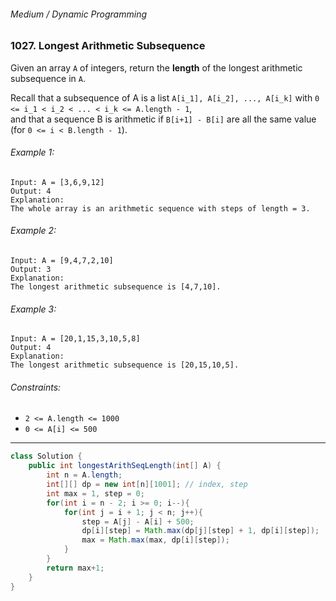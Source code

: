 ###### Medium / Dynamic Programming

### 1027. Longest Arithmetic Subsequence

Given an array `A` of integers, return the **length** of the longest arithmetic subsequence in `A`.  

Recall that a subsequence of A is a list `A[i_1], A[i_2], ..., A[i_k]` with `0 <= i_1 < i_2 < ... < i_k <= A.length - 1`,   
and that a sequence B is arithmetic if `B[i+1] - B[i]` are all the same value (for `0 <= i < B.length - 1`).


###### Example 1:
```
Input: A = [3,6,9,12]
Output: 4
Explanation: 
The whole array is an arithmetic sequence with steps of length = 3.
```

###### Example 2:
```
Input: A = [9,4,7,2,10]
Output: 3
Explanation: 
The longest arithmetic subsequence is [4,7,10].
```

###### Example 3:
```
Input: A = [20,1,15,3,10,5,8]
Output: 4
Explanation: 
The longest arithmetic subsequence is [20,15,10,5].
```

###### Constraints:
- `2 <= A.length <= 1000`
- `0 <= A[i] <= 500`


***

```java
class Solution {
    public int longestArithSeqLength(int[] A) {
        int n = A.length;
        int[][] dp = new int[n][1001]; // index, step
        int max = 1, step = 0;
        for(int i = n - 2; i >= 0; i--){
            for(int j = i + 1; j < n; j++){
                step = A[j] - A[i] + 500;
                dp[i][step] = Math.max(dp[j][step] + 1, dp[i][step]);
                max = Math.max(max, dp[i][step]);
            }
        }
        return max+1;
    }
}
```
